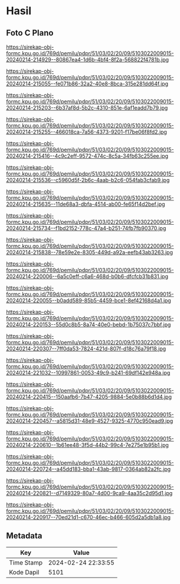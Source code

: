 # Hasil

## Foto C Plano

https://sirekap-obj-formc.kpu.go.id/769d/pemilu/pdpr/51/03/02/20/09/5103022009015-20240214-214929--80867ea4-1d6b-4bf4-8f2a-568822f4781b.jpg

https://sirekap-obj-formc.kpu.go.id/769d/pemilu/pdpr/51/03/02/20/09/5103022009015-20240214-215055--fe071b86-32a2-40e8-8bca-315e281dd64f.jpg

https://sirekap-obj-formc.kpu.go.id/769d/pemilu/pdpr/51/03/02/20/09/5103022009015-20240214-215203--6b37af8d-5b2c-4310-851e-6af1eadd7b79.jpg

https://sirekap-obj-formc.kpu.go.id/769d/pemilu/pdpr/51/03/02/20/09/5103022009015-20240214-215255--466018ca-7a56-4373-9201-f17be06f8fd2.jpg

https://sirekap-obj-formc.kpu.go.id/769d/pemilu/pdpr/51/03/02/20/09/5103022009015-20240214-215416--4c9c2eff-9572-474c-8c5a-34fb63c255ee.jpg

https://sirekap-obj-formc.kpu.go.id/769d/pemilu/pdpr/51/03/02/20/09/5103022009015-20240214-215536--c5960d5f-2b6c-4aab-b2c6-054fab3cfab9.jpg

https://sirekap-obj-formc.kpu.go.id/769d/pemilu/pdpr/51/03/02/20/09/5103022009015-20240214-215635--11de68a3-dbfa-4514-ab00-fe65f14d2bef.jpg

https://sirekap-obj-formc.kpu.go.id/769d/pemilu/pdpr/51/03/02/20/09/5103022009015-20240214-215734--f1bd2152-778c-47a4-b251-74fb7fb90370.jpg

https://sirekap-obj-formc.kpu.go.id/769d/pemilu/pdpr/51/03/02/20/09/5103022009015-20240214-215838--78e59e2e-8305-449d-a92a-eefb43ab3263.jpg

https://sirekap-obj-formc.kpu.go.id/769d/pemilu/pdpr/51/03/02/20/09/5103022009015-20240214-220006--6a5c0eff-c6a6-468d-b0b6-dfcfcb31b831.jpg

https://sirekap-obj-formc.kpu.go.id/769d/pemilu/pdpr/51/03/02/20/09/5103022009015-20240214-220055--b0add589-85b5-4459-bce1-8ef42168d4a1.jpg

https://sirekap-obj-formc.kpu.go.id/769d/pemilu/pdpr/51/03/02/20/09/5103022009015-20240214-220153--55d0c8b5-8a74-40e0-bebd-1b75037c7bbf.jpg

https://sirekap-obj-formc.kpu.go.id/769d/pemilu/pdpr/51/03/02/20/09/5103022009015-20240214-220307--7ff0da53-7824-421d-807f-d18c76a79f18.jpg

https://sirekap-obj-formc.kpu.go.id/769d/pemilu/pdpr/51/03/02/20/09/5103022009015-20240214-221032--10997861-0053-49c9-b241-69df142e948a.jpg

https://sirekap-obj-formc.kpu.go.id/769d/pemilu/pdpr/51/03/02/20/09/5103022009015-20240214-220415--150aafb6-7b47-4205-9884-5e0b88b6d1d4.jpg

https://sirekap-obj-formc.kpu.go.id/769d/pemilu/pdpr/51/03/02/20/09/5103022009015-20240214-220457--a5815d31-48e9-4527-9325-4770c950ead9.jpg

https://sirekap-obj-formc.kpu.go.id/769d/pemilu/pdpr/51/03/02/20/09/5103022009015-20240214-220610--1b61ee48-3f5d-44b2-99c4-7e275e1b95b1.jpg

https://sirekap-obj-formc.kpu.go.id/769d/pemilu/pdpr/51/03/02/20/09/5103022009015-20240214-220724--a45dd183-bba1-43ab-9817-0364ab82a2fc.jpg

https://sirekap-obj-formc.kpu.go.id/769d/pemilu/pdpr/51/03/02/20/09/5103022009015-20240214-220821--d7149329-80a7-4d00-9ca9-4aa35c2d95d1.jpg

https://sirekap-obj-formc.kpu.go.id/769d/pemilu/pdpr/51/03/02/20/09/5103022009015-20240214-220917--70ed21d1-c670-46ec-b466-605d2a5db1a8.jpg


## Metadata

| Key        | Value               |
| ---------- | ------------------- |
| Time Stamp | 2024-02-24 22:33:55 |
| Kode Dapil | 5101                |



